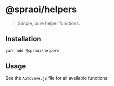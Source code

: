 # @spraoi/helpers

> Simple, pure helper functions.

## Installation

```bash
yarn add @spraoi/helpers
```

## Usage

See the `AutoSave.js` file for all available functions.
